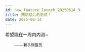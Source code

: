 ```yaml
---
id: new_feature_launch_20250614_3
title: 网站最后的测试！
date: 2025-06-14
---
```

希望能在一周内内测~

        ————新手调查员